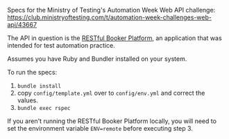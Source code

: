 Specs for the Ministry of Testing's Automation Week Web API challenge: https://club.ministryoftesting.com/t/automation-week-challenges-web-api/43667

The API in question is the [RESTful Booker Platform](https://github.com/mwinteringham/restful-booker-platform), an application that was intended for test automation practice.

Assumes you have Ruby and Bundler installed on your system.

To run the specs:
1. `bundle install`
2. copy `config/template.yml` over to `config/env.yml` and correct the values.
3. `bundle exec rspec`

If you aren't running the RESTful Booker Platform locally, you will need to set the environment variable `ENV=remote` before executing step 3.
